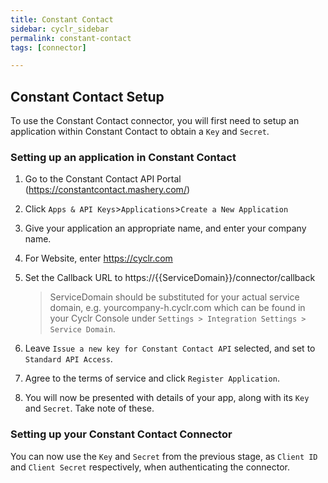 ```yaml
---
title: Constant Contact
sidebar: cyclr_sidebar
permalink: constant-contact
tags: [connector]

---
```


## Constant Contact Setup

To use the Constant Contact connector, you will first need to setup an application within Constant Contact to obtain a `Key` and `Secret`.


### Setting up an application in Constant Contact
1. Go to the Constant Contact API Portal (https://constantcontact.mashery.com/)
2. Click `Apps & API Keys`>`Applications`>`Create a New Application`
3. Give your application an appropriate name, and enter your company name.
4. For Website, enter https://cyclr.com
5. Set the Callback URL to https://{{ServiceDomain}}/connector/callback 

    > ServiceDomain should be substituted for your actual service domain, e.g. yourcompany-h.cyclr.com which can be found in your Cyclr Console under `Settings > Integration Settings > Service Domain`.
6. Leave `Issue a new key for Constant Contact API` selected, and set to `Standard API Access`.
7. Agree to the terms of service and click `Register Application`.
8. You will now be presented with details of your app, along with its `Key` and `Secret`.  Take note of these.

### Setting up your Constant Contact Connector

You can now use the `Key` and `Secret` from the previous stage, as `Client ID` and `Client Secret` respectively, when authenticating the connector.